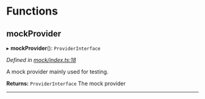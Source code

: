 

# Functions

<a id="mockprovider"></a>

##  mockProvider

▸ **mockProvider**(): `ProviderInterface`

*Defined in [mock/index.ts:18](https://github.com/polkadot-js/api/blob/b2c512f/packages/rpc-provider/src/mock/index.ts#L18)*

A mock provider mainly used for testing.

**Returns:** `ProviderInterface`
The mock provider

___

